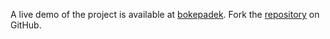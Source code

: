A live demo of the project is available at [bokepadek](https://bokepadek.pages.dev).
Fork the [repository](https://github.com/polastimirsa) on GitHub.